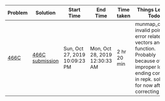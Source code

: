 | Problem | Solution | Start Time   | End Time | Time taken     |Things Learnt / Todos| 
|---------|----------|--------------|----------|------------|---------------------|
|[466C](https://codeforces.com/problemset/problem/466/C)| [466C submission](https://codeforces.com/contest/466/submission/63614940)| Sun, Oct 27, 2019  10:09:23 PM | Mon, Oct 28, 2019  12:30:33 AM | 2 hr 20 min | munmap_chunk() invalid pointer error related to vectors and free function. Probably because of improper loop ending condition in repk. solved for now after correcting repk |
